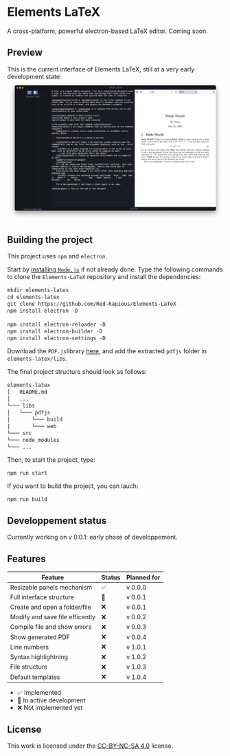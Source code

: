 # Elements LaTeX
A cross-platform, powerful electron-based LaTeX editor.
Coming soon.

## Preview
This is the current interface of Elements LaTeX, still at a very early development state:
![Current interface screenshot](/assets/current_screenshot.png)

## Building the project
This project uses `npm` and `electron`.

Start by [installing `Node.js`](https://nodejs.org/en/download/) if not already done. Type the following commands to clone the `Elements-LaTeX` repository and install the dependencies:

```
mkdir elements-latex
cd elements-latex
git clone https://github.com/Red-Rapious/Elements-LaTeX
npm install electron -D

npm install electron-reloader -D
npm install electron-builder -D
npm install electron-settings -D
```

Download the `PDF.js`library [here](https://github.com/mozilla/pdf.js/releases/download/v2.14.305/pdfjs-2.14.305-dist.zip), and add the extracted `pdfjs` folder in `elements-latex/libs`.

The final project structure should look as follows:

```
elements-latex
│   README.md
│   ...   
└─── libs
│   └─── pdfjs
│       └─── build
|       └─── web
└─── src
└─── node_modules
└─── ...
```

Then, to start the project, type:

```
npm run start
```

If you want to build the project, you can lauch:

```
npm run build
```

## Developpement status
Currently working on v 0.0.1: early phase of developpement.

## Features
| Feature | Status | Planned for |
| ------- | ------ | ----------- |
| Resizable panels mechanism | :white_check_mark: | v 0.0.0 |
| Full interface structure | :large_orange_diamond: | v 0.0.1 |
| Create and open a folder/file | :x: | v 0.0.1 |
| Modify and save file efficently | :x: | v 0.0.2 |
| Compile file and show errors | :x: | v 0.0.3 |
| Show generated PDF | :x: | v 0.0.4 |
| Line numbers | :x: | v 1.0.1 |
| Syntax highlightning | :x: | v 1.0.2 |
| File structure | :x: | v 1.0.3 |
| Default templates | :x: | v 1.0.4 |

- :white_check_mark: Implemented
- :large_orange_diamond: In active development
- :x: Not implemented yet

## License
This work is licensed under the [CC-BY-NC-SA 4.0](https://creativecommons.org/licenses/by-nc-sa/4.0/) license.